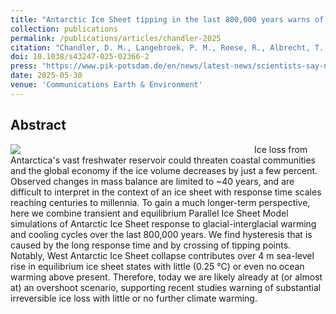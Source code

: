 ```yaml
---
title: "Antarctic Ice Sheet tipping in the last 800,000 years warns of future ice loss"
collection: publications
permalink: /publications/articles/chandler-2025
citation: "Chandler, D. M., Langebroek, P. M., Reese, R., Albrecht, T., <b>Garbe, J.</b>, Winkelmann, R.: <i>Antarctic Ice Sheet tipping in the last 800,000 years warns of future ice loss</i>, Communications Earth & Environment, 6, 420, DOI: <a href='https://doi.org/10.1038/s43247-025-02366-2'>10.1038/s43247-025-02366-2</a>, 2025. <span style='color: LimeGreen;' title='Open Access'><i class='ai ai-open-access' aria-hidden='true'></i></span>"
doi: 10.1038/s43247-025-02366-2
press: "https://www.pik-potsdam.de/en/news/latest-news/scientists-say-next-few-years-vital-to-securing-the-future-of-the-west-antarctic-ice-sheet"
date: 2025-05-30
venue: 'Communications Earth & Environment'
---
```


## Abstract
<div style="float: left; margin-right: 10px; width: 380px;">
    <img src="https://media.springernature.com/full/springer-static/image/art:10.1038%2Fs43247-025-02366-2/MediaObjects/43247_2025_2366_Fig3_HTML.png?as=webp">
</div>
Ice loss from Antarctica's vast freshwater reservoir could threaten coastal communities and the global economy if the ice volume decreases by just a few percent. Observed changes in mass balance are limited to  ~40 years, and are difficult to interpret in the context of an ice sheet with response time scales reaching centuries to millennia. To gain a much longer-term perspective, here we combine transient and equilibrium Parallel Ice Sheet Model simulations of Antarctic Ice Sheet response to glacial-interglacial warming and cooling cycles over the last 800,000 years. We find hysteresis that is caused by the long response time and by crossing of tipping points. Notably, West Antarctic Ice Sheet collapse contributes over 4 m sea-level rise in equilibrium ice sheet states with little (0.25 °C) or even no ocean warming above present. Therefore, today we are likely already at (or almost at) an overshoot scenario, supporting recent studies warning of substantial irreversible ice loss with little or no further climate warming.